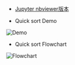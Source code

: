 - [Jupyter nbviewer版本](https://nbviewer.jupyter.org/github/vanikk06/Data-structures-and-Algorithms/blob/master/week_4/H.W./H.W._Quick%20Sort%20%281%29.ipynb)

- Quick sort Demo

![Demo](https://github.com/vanikk06/Data-structures-and-Algorithms/blob/master/week_4/H.W./quick_sort_demo.jpg)


- Quick sort Flowchart

![Flowchart](https://github.com/vanikk06/Data-structures-and-Algorithms/blob/master/week_4/H.W./quick_sort_flowchart.jpg)
